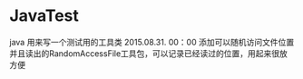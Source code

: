 # JavaTest
java
用来写一个测试用的工具类
2015.08.31. 00：00
  添加可以随机访问文件位置并且读出的RandomAccessFile工具包，可以记录已经读过的位置，用起来很放方便
